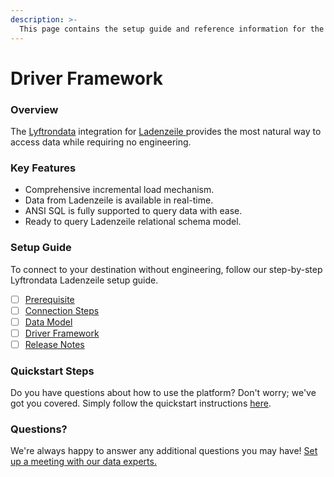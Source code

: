 ```yaml
---
description: >-
  This page contains the setup guide and reference information for the Ladenzeile source connector.
---
```


# Driver Framework

### Overview

The [Lyftrondata](https://www.lyftrondata.com/) integration for [Ladenzeile](https://www.lyftrondata.com/integration/ladenzeile/)[ ](https://www.lyftrondata.com/integration/ladenzeile/)provides the most natural way to access data while requiring no engineering.

### Key Features

* Comprehensive incremental load mechanism.
* Data from Ladenzeile is available in real-time.&#x20;
* ANSI SQL is fully supported to query data with ease.
* Ready to query Ladenzeile relational schema model.

### Setup Guide

To connect to your destination without engineering, follow our step-by-step Lyftrondata Ladenzeile setup guide.

* [ ] [Prerequisite](../../marketing-analytics/ladenzeile/prerequisite.md)
* [ ] [Connection Steps](../../marketing-analytics/ladenzeile/connection-steps.md)
* [ ] [Data Model](../../marketing-analytics/ladenzeile/data-model/)
* [ ] [Driver Framework](../../marketing-analytics/ladenzeile/driver-framework/)
* [ ] [Release Notes](../../marketing-analytics/ladenzeile/release-notes.md)

### Quickstart Steps

Do you have questions about how to use the platform? Don't worry; we've got you covered. Simply follow the quickstart instructions [here](../../../quickstart-steps.md).

### Questions? <a href="#questions" id="questions"></a>

We're always happy to answer any additional questions you may have! [Set up a meeting with our data experts.](https://www.lyftrondata.com/book-a-meeting/)


